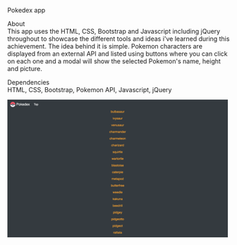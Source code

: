 Pokedex app

About<br>
This app uses the HTML, CSS, Bootstrap and Javascript including jQuery throughout to showcase the different tools and ideas i've learned during this achievement.
The idea behind it is simple. Pokemon characters are displayed from an external API and listed using buttons where you can click on each one and a modal will show the selected Pokemon's name, height and picture.

Dependencies<br>
HTML, CSS, Bootstrap, Pokemon API, Javascript, jQuery

<img src="assets/pokedex-screenshot.png" width="500px">
